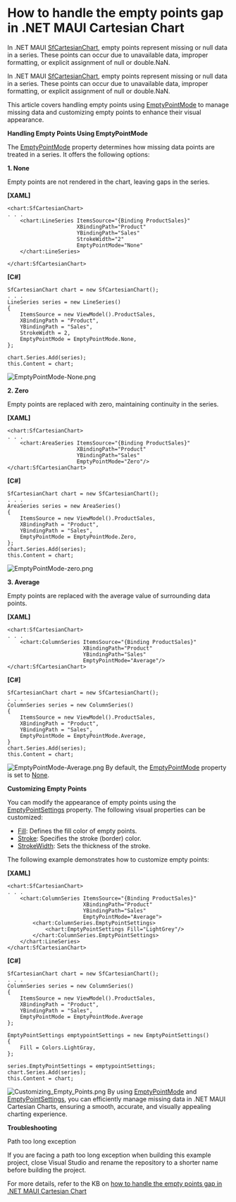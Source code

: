 # How to handle the empty points gap in .NET MAUI Cartesian Chart
In .NET MAUI [SfCartesianChart](https://www.syncfusion.com/maui-controls/maui-cartesian-charts), empty points represent missing or null data in a series. These points can occur due to unavailable data, improper formatting, or explicit assignment of null or double.NaN.

In .NET MAUI [SfCartesianChart](https://www.syncfusion.com/maui-controls/maui-cartesian-charts), empty points represent missing or null data in a series. These points can occur due to unavailable data, improper formatting, or explicit assignment of null or double.NaN.

This article covers handling empty points using [EmptyPointMode](https://help.syncfusion.com/cr/maui-toolkit/Syncfusion.Maui.Toolkit.Charts.EmptyPointMode.html) to manage missing data and customizing empty points to enhance their visual appearance.

**Handling Empty Points Using EmptyPointMode**

The [EmptyPointMode](https://help.syncfusion.com/cr/maui-toolkit/Syncfusion.Maui.Toolkit.Charts.EmptyPointMode.html) property determines how missing data points are treated in a series. It offers the following options:

**1.  None**

Empty points are not rendered in the chart, leaving gaps in the series.

**[XAML]**
```
<chart:SfCartesianChart>
. . .
    <chart:LineSeries ItemsSource="{Binding ProductSales}"
                      XBindingPath="Product"
                      YBindingPath="Sales"
                      StrokeWidth="2"
                      EmptyPointMode="None"
    </chart:LineSeries>

</chart:SfCartesianChart>
```
**[C#]**
```
SfCartesianChart chart = new SfCartesianChart();
. . .
LineSeries series = new LineSeries()
{
    ItemsSource = new ViewModel().ProductSales,
    XBindingPath = "Product",
    YBindingPath = "Sales",
    StrokeWidth = 2,
    EmptyPointMode = EmptyPointMode.None,
};

chart.Series.Add(series);
this.Content = chart;
``` 
 ![EmptyPointMode-None.png](https://support.syncfusion.com/kb/agent/attachment/article/19659/inline?token=eyJhbGciOiJodHRwOi8vd3d3LnczLm9yZy8yMDAxLzA0L3htbGRzaWctbW9yZSNobWFjLXNoYTI1NiIsInR5cCI6IkpXVCJ9.eyJpZCI6IjM4MTc3Iiwib3JnaWQiOiIzIiwiaXNzIjoic3VwcG9ydC5zeW5jZnVzaW9uLmNvbSJ9.rCNEgkYk4PlxIast3LGTiauSFofqwNGTHU89wBdn4BY)

**2.  Zero**

Empty points are replaced with zero, maintaining continuity in the series. 

**[XAML]**
```
<chart:SfCartesianChart>
. . .
    <chart:AreaSeries ItemsSource="{Binding ProductSales}"
                      XBindingPath="Product"
                      YBindingPath="Sales"
                      EmptyPointMode="Zero"/>
</chart:SfCartesianChart>
```
**[C#]**
```
SfCartesianChart chart = new SfCartesianChart();
. . .
AreaSeries series = new AreaSeries()
{
    ItemsSource = new ViewModel().ProductSales,
    XBindingPath = "Product",
    YBindingPath = "Sales",
    EmptyPointMode = EmptyPointMode.Zero,
};
chart.Series.Add(series);
this.Content = chart;
```
 ![EmptyPointMode-zero.png](https://support.syncfusion.com/kb/agent/attachment/article/19659/inline?token=eyJhbGciOiJodHRwOi8vd3d3LnczLm9yZy8yMDAxLzA0L3htbGRzaWctbW9yZSNobWFjLXNoYTI1NiIsInR5cCI6IkpXVCJ9.eyJpZCI6IjM4MTc5Iiwib3JnaWQiOiIzIiwiaXNzIjoic3VwcG9ydC5zeW5jZnVzaW9uLmNvbSJ9.40gf7wl743HeVWGvwPjz4MR2o2l2yA6CW5G5YOIdFdg)

**3.  Average**

Empty points are replaced with the average value of surrounding data points. 

**[XAML]**
```
<chart:SfCartesianChart>
. . .
    <chart:ColumnSeries ItemsSource="{Binding ProductSales}"
                        XBindingPath="Product"
                        YBindingPath="Sales"
                        EmptyPointMode="Average"/>
</chart:SfCartesianChart>
```
**[C#]**
```
SfCartesianChart chart = new SfCartesianChart();
. . .
ColumnSeries series = new ColumnSeries()
{
    ItemsSource = new ViewModel().ProductSales,
    XBindingPath = "Product",
    YBindingPath = "Sales",
    EmptyPointMode = EmptyPointMode.Average,
}
chart.Series.Add(series);
this.Content = chart;
```
 ![EmptyPointMode-Average.png](https://support.syncfusion.com/kb/agent/attachment/article/19659/inline?token=eyJhbGciOiJodHRwOi8vd3d3LnczLm9yZy8yMDAxLzA0L3htbGRzaWctbW9yZSNobWFjLXNoYTI1NiIsInR5cCI6IkpXVCJ9.eyJpZCI6IjM4MTgwIiwib3JnaWQiOiIzIiwiaXNzIjoic3VwcG9ydC5zeW5jZnVzaW9uLmNvbSJ9.6_78cUYRCPosrsZla-xjlc7QALQdPiiKiswMDz5I2S4)
By default, the [EmptyPointMode](https://help.syncfusion.com/cr/maui-toolkit/Syncfusion.Maui.Toolkit.Charts.EmptyPointMode.html) property is set to [None](elp.syncfusion.com/cr/maui-toolkit/Syncfusion.Maui.Toolkit.Charts.EmptyPointMode.html#Syncfusion_Maui_Toolkit_Charts_EmptyPointMode_None).

**Customizing Empty Points**

You can modify the appearance of empty points using the [EmptyPointSettings](https://help.syncfusion.com/cr/maui-toolkit/Syncfusion.Maui.Toolkit.Charts.EmptyPointSettings.html) property. The following visual properties can be customized:

* [Fill](https://help.syncfusion.com/cr/maui-toolkit/Syncfusion.Maui.Toolkit.Charts.EmptyPointSettings.html#Syncfusion_Maui_Toolkit_Charts_EmptyPointSettings_Fill): Defines the fill color of empty points.
* [Stroke](https://help.syncfusion.com/cr/maui-toolkit/Syncfusion.Maui.Toolkit.Charts.EmptyPointSettings.html#Syncfusion_Maui_Toolkit_Charts_EmptyPointSettings_Fill): Specifies the stroke (border) color.
* [StrokeWidth](https://help.syncfusion.com/cr/maui-toolkit/Syncfusion.Maui.Toolkit.Charts.EmptyPointSettings.html#Syncfusion_Maui_Toolkit_Charts_EmptyPointSettings_Stroke): Sets the thickness of the stroke.

The following example demonstrates how to customize empty points:

**[XAML]**
```
<chart:SfCartesianChart>
. . .
    <chart:ColumnSeries ItemsSource="{Binding ProductSales}"
                        XBindingPath="Product"
                        YBindingPath="Sales"
                        EmptyPointMode="Average">
        <chart:ColumnSeries.EmptyPointSettings>
            <chart:EmptyPointSettings Fill="LightGrey"/>
        </chart:ColumnSeries.EmptyPointSettings>
    </chart:LineSeries>
</chart:SfCartesianChart>
```
**[C#]**
```
SfCartesianChart chart = new SfCartesianChart();
. . .
ColumnSeries series = new ColumnSeries()
{
    ItemsSource = new ViewModel().ProductSales,
    XBindingPath = "Product",
    YBindingPath = "Sales",
    EmptyPointMode = EmptyPointMode.Average
};

EmptyPointSettings emptypointSettings = new EmptyPointSettings()
{
    Fill = Colors.LightGray,
};

series.EmptyPointSettings = emptypointSettings;
chart.Series.Add(series);
this.Content = chart;
```
 ![Customizing_Empty_Points.png](https://support.syncfusion.com/kb/agent/attachment/article/19659/inline?token=eyJhbGciOiJodHRwOi8vd3d3LnczLm9yZy8yMDAxLzA0L3htbGRzaWctbW9yZSNobWFjLXNoYTI1NiIsInR5cCI6IkpXVCJ9.eyJpZCI6IjM4MTgxIiwib3JnaWQiOiIzIiwiaXNzIjoic3VwcG9ydC5zeW5jZnVzaW9uLmNvbSJ9.6JH-gSBZYdsTZZV9vXpAdof9t0DZwuadMyZgleKltSE)
By using [EmptyPointMode](https://help.syncfusion.com/cr/maui-toolkit/Syncfusion.Maui.Toolkit.Charts.EmptyPointMode.html) and [EmptyPointSettings](https://help.syncfusion.com/cr/maui-toolkit/Syncfusion.Maui.Toolkit.Charts.EmptyPointSettings.html), you can efficiently manage missing data in .NET MAUI Cartesian Charts, ensuring a smooth, accurate, and visually appealing charting experience.

**Troubleshooting**

Path too long exception

If you are facing a path too long exception when building this example project, close Visual Studio and rename the repository to a shorter name before building the project.

For more details, refer to the KB on [how to handle the empty points gap in .NET MAUI Cartesian Chart]()
